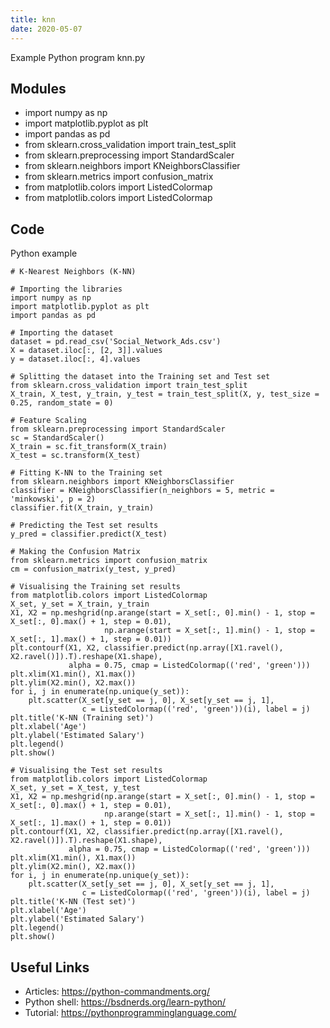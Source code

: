 ```yaml
---
title: knn
date: 2020-05-07
---
```

Example Python program knn.py

## Modules

* import numpy as np
* import matplotlib.pyplot as plt
* import pandas as pd
* from sklearn.cross_validation import train_test_split
* from sklearn.preprocessing import StandardScaler
* from sklearn.neighbors import KNeighborsClassifier
* from sklearn.metrics import confusion_matrix
* from matplotlib.colors import ListedColormap
* from matplotlib.colors import ListedColormap

## Code

Python example

    # K-Nearest Neighbors (K-NN)
    
    # Importing the libraries
    import numpy as np
    import matplotlib.pyplot as plt
    import pandas as pd
    
    # Importing the dataset
    dataset = pd.read_csv('Social_Network_Ads.csv')
    X = dataset.iloc[:, [2, 3]].values
    y = dataset.iloc[:, 4].values
    
    # Splitting the dataset into the Training set and Test set
    from sklearn.cross_validation import train_test_split
    X_train, X_test, y_train, y_test = train_test_split(X, y, test_size = 0.25, random_state = 0)
    
    # Feature Scaling
    from sklearn.preprocessing import StandardScaler
    sc = StandardScaler()
    X_train = sc.fit_transform(X_train)
    X_test = sc.transform(X_test)
    
    # Fitting K-NN to the Training set
    from sklearn.neighbors import KNeighborsClassifier
    classifier = KNeighborsClassifier(n_neighbors = 5, metric = 'minkowski', p = 2)
    classifier.fit(X_train, y_train)
    
    # Predicting the Test set results
    y_pred = classifier.predict(X_test)
    
    # Making the Confusion Matrix
    from sklearn.metrics import confusion_matrix
    cm = confusion_matrix(y_test, y_pred)
    
    # Visualising the Training set results
    from matplotlib.colors import ListedColormap
    X_set, y_set = X_train, y_train
    X1, X2 = np.meshgrid(np.arange(start = X_set[:, 0].min() - 1, stop = X_set[:, 0].max() + 1, step = 0.01),
                         np.arange(start = X_set[:, 1].min() - 1, stop = X_set[:, 1].max() + 1, step = 0.01))
    plt.contourf(X1, X2, classifier.predict(np.array([X1.ravel(), X2.ravel()]).T).reshape(X1.shape),
                 alpha = 0.75, cmap = ListedColormap(('red', 'green')))
    plt.xlim(X1.min(), X1.max())
    plt.ylim(X2.min(), X2.max())
    for i, j in enumerate(np.unique(y_set)):
        plt.scatter(X_set[y_set == j, 0], X_set[y_set == j, 1],
                    c = ListedColormap(('red', 'green'))(i), label = j)
    plt.title('K-NN (Training set)')
    plt.xlabel('Age')
    plt.ylabel('Estimated Salary')
    plt.legend()
    plt.show()
    
    # Visualising the Test set results
    from matplotlib.colors import ListedColormap
    X_set, y_set = X_test, y_test
    X1, X2 = np.meshgrid(np.arange(start = X_set[:, 0].min() - 1, stop = X_set[:, 0].max() + 1, step = 0.01),
                         np.arange(start = X_set[:, 1].min() - 1, stop = X_set[:, 1].max() + 1, step = 0.01))
    plt.contourf(X1, X2, classifier.predict(np.array([X1.ravel(), X2.ravel()]).T).reshape(X1.shape),
                 alpha = 0.75, cmap = ListedColormap(('red', 'green')))
    plt.xlim(X1.min(), X1.max())
    plt.ylim(X2.min(), X2.max())
    for i, j in enumerate(np.unique(y_set)):
        plt.scatter(X_set[y_set == j, 0], X_set[y_set == j, 1],
                    c = ListedColormap(('red', 'green'))(i), label = j)
    plt.title('K-NN (Test set)')
    plt.xlabel('Age')
    plt.ylabel('Estimated Salary')
    plt.legend()
    plt.show()

## Useful Links

- Articles: https://python-commandments.org/
- Python shell: https://bsdnerds.org/learn-python/
- Tutorial: https://pythonprogramminglanguage.com/
